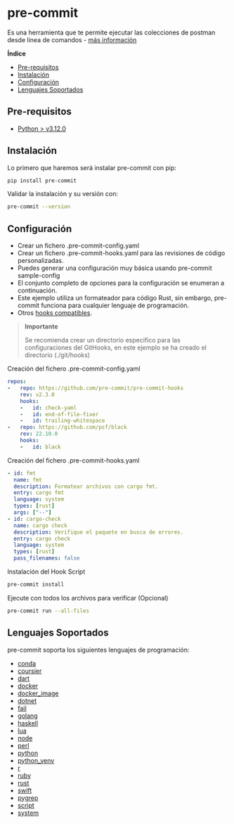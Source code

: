 
# pre-commit

Es una herramienta que te permite ejecutar las colecciones de postman desde linea de comandos - [más información](https://pre-commit.com/)

**Índice**

- [Pre-requisitos](#Pre-requisitos)
- [Instalación](#Instalacion)
- [Configuración](#Configuración)
- [Lenguajes Soportados](#Lenguajes-soportados)


## Pre-requisitos ##

 - [Python > v3.12.0](https://www.python.org/downloads/)

## Instalación ##

Lo primero que haremos será instalar pre-commit con pip:

```bash
pip install pre-commit
```
Validar la instalación y su versión con:

```bash
pre-commit --version
```

## Configuración ##

- Crear un fichero .pre-commit-config.yaml
- Crear un fichero .pre-commit-hooks.yaml para las revisiones de código personalizadas.
- Puedes generar una configuración muy básica usando pre-commit sample-config
- El conjunto completo de opciones para la configuración se enumeran a continuación.
- Este ejemplo utiliza un formateador para código Rust, sin embargo, pre-commit funciona para cualquier lenguaje de programación.
- Otros [hooks compatibles](https://pre-commit.com/hooks.html).

>**Importante**
>
>Se recomienda crear un directorio especifico para las configuraciones del GitHooks, en este ejemplo se ha creado el directorio (./git/hooks)
>

Creación del fichero .pre-commit-config.yaml

```yaml
repos:
-   repo: https://github.com/pre-commit/pre-commit-hooks
    rev: v2.3.0
    hooks:
    -   id: check-yaml
    -   id: end-of-file-fixer
    -   id: trailing-whitespace
-   repo: https://github.com/psf/black
    rev: 22.10.0
    hooks:
    -   id: black
```

Creación del fichero .pre-commit-hooks.yaml

```yaml
- id: fmt
  name: fmt
  description: Formatear archivos con cargo fmt.
  entry: cargo fmt
  language: system
  types: [rust]
  args: ["--"]
- id: cargo-check
  name: cargo check
  description: Verifique el paquete en busca de errores.
  entry: cargo check
  language: system
  types: [rust]
  pass_filenames: false

```

Instalación del Hook Script

```bash
pre-commit install
```

Ejecute con todos los archivos para verificar (Opcional)

```bash
pre-commit run --all-files
```

## Lenguajes Soportados ##

pre-commit soporta los siguientes lenguajes de programación:

- [conda](https://pre-commit.com/#conda)
- [coursier](https://pre-commit.com/#coursier)
- [dart](https://pre-commit.com/#dart)
- [docker](https://pre-commit.com/#docker)
- [docker_image](https://pre-commit.com/#docker_image)
- [dotnet](https://pre-commit.com/#dotnet)
- [fail](https://pre-commit.com/#fail)
- [golang](https://pre-commit.com/#golang)
- [haskell](https://pre-commit.com/#haskell)
- [lua](https://pre-commit.com/#lua)
- [node](https://pre-commit.com/#node)
- [perl](https://pre-commit.com/#perl)
- [python](https://pre-commit.com/#python)
- [python_venv](https://pre-commit.com/#python_venv)
- [r](https://pre-commit.com/#r)
- [ruby](https://pre-commit.com/#ruby)
- [rust](https://pre-commit.com/#rust)
- [swift](https://pre-commit.com/#swift)
- [pygrep](https://pre-commit.com/#pygrep)
- [script](https://pre-commit.com/#script)
- [system](https://pre-commit.com/#system)
